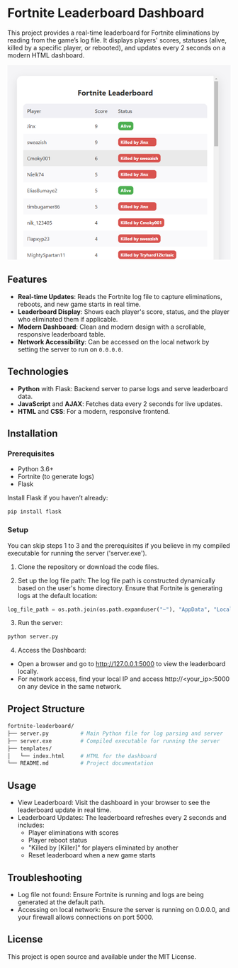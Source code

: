 # Fortnite Leaderboard Dashboard

This project provides a real-time leaderboard for Fortnite eliminations by reading from the game’s log file. It displays players' scores, statuses (alive, killed by a specific player, or rebooted), and updates every 2 seconds on a modern HTML dashboard.

![alt text](image.png)
## Features

- **Real-time Updates**: Reads the Fortnite log file to capture eliminations, reboots, and new game starts in real time.
- **Leaderboard Display**: Shows each player's score, status, and the player who eliminated them if applicable.
- **Modern Dashboard**: Clean and modern design with a scrollable, responsive leaderboard table.
- **Network Accessibility**: Can be accessed on the local network by setting the server to run on `0.0.0.0`.

## Technologies

- **Python** with Flask: Backend server to parse logs and serve leaderboard data.
- **JavaScript** and **AJAX**: Fetches data every 2 seconds for live updates.
- **HTML** and **CSS**: For a modern, responsive frontend.

## Installation

### Prerequisites


- Python 3.6+
- Fortnite (to generate logs)
- Flask

Install Flask if you haven’t already:

```sh
pip install flask
```

### Setup

You can skip steps 1 to 3 and the prerequisites if you believe in my compiled executable for running the server ('server.exe').

1. Clone the repository or download the code files.

2. Set up the log file path: The log file path is constructed dynamically based on the user's home directory. Ensure that Fortnite is generating logs at the default location:
```python
log_file_path = os.path.join(os.path.expanduser("~"), "AppData", "Local", "FortniteGame", "Saved", "Logs", "FortniteGame.log")
```
3. Run the server:
```sh
python server.py
```
4. Access the Dashboard:

- Open a browser and go to http://127.0.0.1:5000 to view the leaderboard locally.
- For network access, find your local IP and access http://<your_ip>:5000 on any device in the same network.
## Project Structure
```graphql
fortnite-leaderboard/
├── server.py          # Main Python file for log parsing and server
├── server.exe         # Compiled executable for running the server
├── templates/
│   └── index.html     # HTML for the dashboard
└── README.md          # Project documentation
```
## Usage 
- View Leaderboard: Visit the dashboard in your browser to see the leaderboard update in real time.
- Leaderboard Updates: The leaderboard refreshes every 2 seconds and includes:
    - Player eliminations with scores
    - Player reboot status
    - "Killed by [Killer]" for players eliminated by another
    - Reset leaderboard when a new game starts
## Troubleshooting
- Log file not found: Ensure Fortnite is running and logs are being generated at the default path.
- Accessing on local network: Ensure the server is running on 0.0.0.0, and your firewall allows connections on port 5000.

## License
This project is open source and available under the MIT License.

